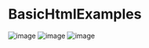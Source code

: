 # BasicHtmlExamples

![image](https://github.com/user-attachments/assets/a557c657-feaf-4dba-bb77-c7a0f031bfb0)
![image](https://github.com/user-attachments/assets/a9836fed-aa07-4347-8356-3e1aa6f20b24)
![image](https://github.com/user-attachments/assets/b92c9b65-f043-4003-913f-ab50fcac3135)

